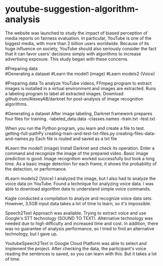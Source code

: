 # youtube-suggestion-algorithm-analysis
The website was launched to study the impact of biased perception of media reports on fairness evaluation. In particular, YouTube is one of the biggest media, with more than 2 billion users worldwide. Because of its huge influence on society, YouTube should also seriously consider the fact that it can favor users' decisions simply with algorithms to increase advertising exposure. This study began with these concerns.

#Preparing data<br>
#Generating a dataset
#Learn the model1 (image)
#Learn models2 (Voice)

#Preparing data
To analyze YouTube videos, FFmpeg program to extract images is installed in a virtual environment and images are extracted.
Runs a labeling program to label all extracted images.
Download github.com/AlexeyAB/darknet for post-analysis of image recognition algorithms.

#Generating a dataset
After image labeling, Darknet framework prepares four files for training.
-labeled_data.data
-classes.names
-train.txt
-test.txt

When you run the Python program, you learn and create a file to test.
getting-full-pathPy
creating-train-and-test-txt-files.py
creating-files-data-and-names.py
Each file is routed and saved as a txt file

#Learn the model1 (image)
Install Darknet and check its operation.
Enter a command and recognize the image of the prepared video.
Basic image prediction is good.
Image recognition worked successfully but took a long time.
As a basic image detection for each frame, it shows the probability of the detection, or performance.

#Learn models2 (Voice)
I analyzed the image, but I also had to analyze the voice data on YouTube.
Found a technique for analyzing voice data.
I was able to download algorithm data to understand simple voice commands.

Kagle conducted a compilation to analyze and recognize voice data sets.
However, 3.5GB input data takes a lot of time to learn, so it's impossible.

Speech2Text Approach was available.
Trying to extract voice and use Google's STT technology (SOUND TO TEXT).
Alternative technology was needed due to high difficulty and increased time and cost.
In addition, there was no guarantee of analysis performance, so I tried to find an alternative technology, but I gave up.

YoutubeSpeech2Text in Google Cloud Platform was able to select and implement the project.
After checking the data, the participant's voice reading the sentences is saved, so you can learn with this.
But it takes a lot of time.

